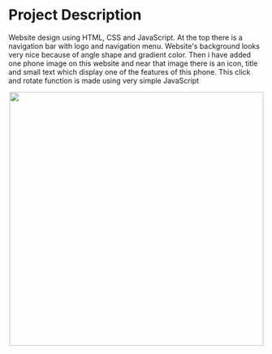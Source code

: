 # Project Description 
Website design using HTML, CSS and JavaScript. At the top there is a navigation bar with logo and navigation menu. Website's background looks very nice because of angle shape and gradient color. Then i have added one phone image on this website and near that image there is an icon, title and small text which display one of the features of this phone. This click and rotate function is made using very simple JavaScript

<p align = "center"> 
<img src="https://github.com/Daniyal11355/project-try-/blob/main/src/GIF%20(2).gif " width="500" height="500" />





